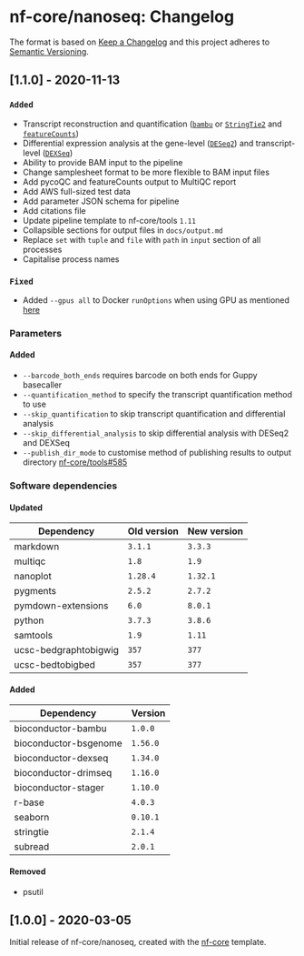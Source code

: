 # nf-core/nanoseq: Changelog

The format is based on [Keep a Changelog](https://keepachangelog.com/en/1.0.0/)
and this project adheres to [Semantic Versioning](https://semver.org/spec/v2.0.0.html).

## [1.1.0] - 2020-11-13

### `Added`

* Transcript reconstruction and quantification ([`bambu`](https://github.com/GoekeLab/bambu) or [`StringTie2`](https://ccb.jhu.edu/software/stringtie/) and [`featureCounts`](http://bioinf.wehi.edu.au/featureCounts/))
* Differential expression analysis at the gene-level ([`DESeq2`](https://bioconductor.org/packages/release/bioc/html/DESeq2.html)) and transcript-level ([`DEXSeq`](https://bioconductor.org/packages/release/bioc/html/DEXSeq.html))
* Ability to provide BAM input to the pipeline
* Change samplesheet format to be more flexible to BAM input files
* Add pycoQC and featureCounts output to MultiQC report
* Add AWS full-sized test data
* Add parameter JSON schema for pipeline
* Add citations file
* Update pipeline template to nf-core/tools `1.11`
* Collapsible sections for output files in `docs/output.md`
* Replace `set` with `tuple` and `file` with `path` in `input` section of all processes
* Capitalise process names

### `Fixed`

* Added `--gpus all` to Docker `runOptions` when using GPU as mentioned [here](https://github.com/docker/compose/issues/6691#issuecomment-514429646)

### Parameters

#### Added

* `--barcode_both_ends` requires barcode on both ends for Guppy basecaller
* `--quantification_method` to specify the transcript quantification method to use
* `--skip_quantification` to skip transcript quantification and differential analysis
* `--skip_differential_analysis` to skip differential analysis with DESeq2 and DEXSeq
* `--publish_dir_mode` to customise method of publishing results to output directory [nf-core/tools#585](https://github.com/nf-core/tools/issues/585)

### Software dependencies

#### Updated

| Dependency            | Old version | New version |
|-----------------------|-------------|-------------|
| markdown              | `3.1.1`     | `3.3.3`     |
| multiqc               | `1.8`       | `1.9`       |
| nanoplot              | `1.28.4`    | `1.32.1`    |
| pygments              | `2.5.2`     | `2.7.2`     |
| pymdown-extensions    |  `6.0`      | `8.0.1`     |
| python                | `3.7.3`     | `3.8.6`     |
| samtools              | `1.9`       | `1.11`      |
| ucsc-bedgraphtobigwig | `357`       | `377`       |
| ucsc-bedtobigbed      | `357`       | `377`       |

#### Added

| Dependency            | Version  |
|-----------------------|----------|
| bioconductor-bambu    | `1.0.0`  |
| bioconductor-bsgenome | `1.56.0` |
| bioconductor-dexseq   | `1.34.0` |
| bioconductor-drimseq  | `1.16.0` |
| bioconductor-stager   | `1.10.0` |
| r-base                | `4.0.3`  |
| seaborn               | `0.10.1` |
| stringtie             | `2.1.4`  |
| subread               | `2.0.1`  |

#### Removed

* psutil

## [1.0.0] - 2020-03-05

Initial release of nf-core/nanoseq, created with the [nf-core](http://nf-co.re/) template.
